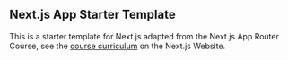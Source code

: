 ## Next.js App Starter Template

This is a starter template for Next.js adapted from the Next.js App Router Course, see the [course curriculum](https://nextjs.org/learn) on the Next.js Website.

